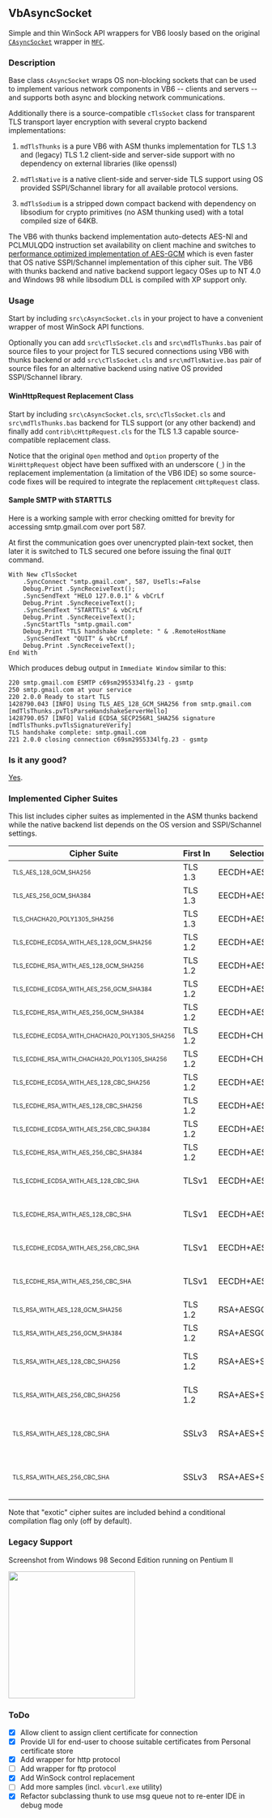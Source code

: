 ## VbAsyncSocket

Simple and thin WinSock API wrappers for VB6 loosly based on the original [`CAsyncSocket`](https://docs.microsoft.com/en-us/cpp/mfc/reference/casyncsocket-class?view=vs-2017) wrapper in [`MFC`](https://docs.microsoft.com/en-us/cpp/mfc/mfc-and-atl?view=vs-2017).

### Description

Base class `cAsyncSocket` wraps OS non-blocking sockets that can be used to implement various network components in VB6 -- clients and servers -- and supports both async and blocking network communications.

Additionally there is a source-compatible `cTlsSocket` class for transparent TLS transport layer encryption with several crypto backend implementations:

1. `mdTlsThunks` is a pure VB6 with ASM thunks implementation for TLS 1.3 and (legacy) TLS 1.2 client-side and server-side support with no dependency on external libraries (like openssl)

2. `mdTlsNative` is a native client-side and server-side TLS support using OS provided SSPI/Schannel library for all available protocol versions.

3. `mdTlsSodium` is a stripped down compact backend with dependency on libsodium for crypto primitives (no ASM thunking used) with a total compiled size of 64KB.

The VB6 with thunks backend implementation auto-detects AES-NI and PCLMULQDQ instruction set availability on client machine and switches to [performance optimized implementation of AES](https://github.com/wqweto/VbAsyncSocket/blob/4b7f4d8bc650688e2b6ad5460c997ed1df26d2e0/lib/thunks/sshaes.c#L100-L240)[-GCM](https://github.com/wqweto/VbAsyncSocket/blob/4b7f4d8bc650688e2b6ad5460c997ed1df26d2e0/lib/thunks/gf128.c#L116-L165) which is even faster that OS native SSPI/Schannel implementation of this cipher suit. The VB6 with thunks backend and native backend support legacy OSes up to NT 4.0 and Windows 98 while libsodium DLL is compiled with XP support only.

### Usage

Start by including `src\cAsyncSocket.cls` in your project to have a convenient wrapper of most WinSock API functions.

Optionally you can add `src\cTlsSocket.cls` and `src\mdTlsThunks.bas` pair of source files to your project for TLS secured connections using VB6 with thunks backend or add `src\cTlsSocket.cls` and `src\mdTlsNative.bas` pair of source files for an alternative backend using native OS provided SSPI/Schannel library.

#### WinHttpRequest Replacement Class

Start by including `src\cAsyncSocket.cls`, `src\cTlsSocket.cls` and `src\mdTlsThunks.bas` backend for TLS support (or any other backend) and finally add `contrib\cHttpRequest.cls` for the TLS 1.3 capable source-compatible replacement class.

Notice that the original `Open` method and `Option` property of the `WinHttpRequest` object have been suffixed with an underscore (`_`) in the replacement implementation (a limitation of the VB6 IDE) so some source-code fixes will be required to integrate the replacement `cHttpRequest` class.

#### Sample SMTP with STARTTLS

Here is a working sample with error checking omitted for brevity for accessing smtp.gmail.com over port 587.

At first the communication goes over unencrypted plain-text socket, then later it is switched to TLS secured one before issuing the final `QUIT` command.

    With New cTlsSocket
        .SyncConnect "smtp.gmail.com", 587, UseTls:=False
        Debug.Print .SyncReceiveText();
        .SyncSendText "HELO 127.0.0.1" & vbCrLf
        Debug.Print .SyncReceiveText();
        .SyncSendText "STARTTLS" & vbCrLf
        Debug.Print .SyncReceiveText();
        .SyncStartTls "smtp.gmail.com"
        Debug.Print "TLS handshake complete: " & .RemoteHostName
        .SyncSendText "QUIT" & vbCrLf
        Debug.Print .SyncReceiveText();
    End With

Which produces debug output in `Immediate Window` similar to this:
    
    220 smtp.gmail.com ESMTP c69sm2955334lfg.23 - gsmtp
    250 smtp.gmail.com at your service
    220 2.0.0 Ready to start TLS
    1428790.043 [INFO] Using TLS_AES_128_GCM_SHA256 from smtp.gmail.com [mdTlsThunks.pvTlsParseHandshakeServerHello]
    1428790.057 [INFO] Valid ECDSA_SECP256R1_SHA256 signature [mdTlsThunks.pvTlsSignatureVerify]
    TLS handshake complete: smtp.gmail.com
    221 2.0.0 closing connection c69sm2955334lfg.23 - gsmtp

### Is it any good?

[Yes](https://news.ycombinator.com/item?id=3067434).

### Implemented Cipher Suites

This list includes cipher suites as implemented in the ASM thunks backend while the native backend list depends on the OS version and SSPI/Schannel settings.

Cipher Suite | First&nbsp;In | Selection String | Notes
--|--|--|--
<sub><sup>TLS_AES_128_GCM_SHA256                          </sup></sub>|TLS 1.3|EECDH+AESGCM|AEAD
<sub><sup>TLS_AES_256_GCM_SHA384                          </sup></sub>|TLS 1.3|EECDH+AESGCM|AEAD
<sub><sup>TLS_CHACHA20_POLY1305_SHA256                    </sup></sub>|TLS 1.3|EECDH+AESGCM|AEAD
<sub><sup>TLS_ECDHE_ECDSA_WITH_AES_128_GCM_SHA256         </sup></sub>|TLS 1.2|EECDH+AESGCM|AEAD
<sub><sup>TLS_ECDHE_RSA_WITH_AES_128_GCM_SHA256           </sup></sub>|TLS 1.2|EECDH+AESGCM|AEAD
<sub><sup>TLS_ECDHE_ECDSA_WITH_AES_256_GCM_SHA384         </sup></sub>|TLS 1.2|EECDH+AESGCM|AEAD
<sub><sup>TLS_ECDHE_RSA_WITH_AES_256_GCM_SHA384           </sup></sub>|TLS 1.2|EECDH+AESGCM|AEAD
<sub><sup>TLS_ECDHE_ECDSA_WITH_CHACHA20_POLY1305_SHA256   </sup></sub>|TLS 1.2|EECDH+CHACHA20|AEAD
<sub><sup>TLS_ECDHE_RSA_WITH_CHACHA20_POLY1305_SHA256     </sup></sub>|TLS 1.2|EECDH+CHACHA20|AEAD
<sub><sup>TLS_ECDHE_ECDSA_WITH_AES_128_CBC_SHA256         </sup></sub>|TLS 1.2|EECDH+AES+SHA256|Weak, Exotic
<sub><sup>TLS_ECDHE_RSA_WITH_AES_128_CBC_SHA256           </sup></sub>|TLS 1.2|EECDH+AES+SHA256|Weak, Exotic
<sub><sup>TLS_ECDHE_ECDSA_WITH_AES_256_CBC_SHA384         </sup></sub>|TLS 1.2|EECDH+AES+SHA384|Weak, Exotic
<sub><sup>TLS_ECDHE_RSA_WITH_AES_256_CBC_SHA384           </sup></sub>|TLS 1.2|EECDH+AES+SHA384|Weak, Exotic
<sub><sup>TLS_ECDHE_ECDSA_WITH_AES_128_CBC_SHA            </sup></sub>|TLSv1|EECDH+AES+SHA1|Weak, HMAC-SHA1
<sub><sup>TLS_ECDHE_RSA_WITH_AES_128_CBC_SHA              </sup></sub>|TLSv1|EECDH+AES+SHA1|Weak, HMAC-SHA1
<sub><sup>TLS_ECDHE_ECDSA_WITH_AES_256_CBC_SHA            </sup></sub>|TLSv1|EECDH+AES+SHA1|Weak, HMAC-SHA1
<sub><sup>TLS_ECDHE_RSA_WITH_AES_256_CBC_SHA              </sup></sub>|TLSv1|EECDH+AES+SHA1|Weak, HMAC-SHA1
<sub><sup>TLS_RSA_WITH_AES_128_GCM_SHA256                 </sup></sub>|TLS 1.2|RSA+AESGCM|Weak, No FS
<sub><sup>TLS_RSA_WITH_AES_256_GCM_SHA384                 </sup></sub>|TLS 1.2|RSA+AESGCM|Weak, No FS
<sub><sup>TLS_RSA_WITH_AES_128_CBC_SHA256                 </sup></sub>|TLS 1.2|RSA+AES+SHA256|Weak, No FS, Exotic
<sub><sup>TLS_RSA_WITH_AES_256_CBC_SHA256                 </sup></sub>|TLS 1.2|RSA+AES+SHA256|Weak, No FS, Exotic
<sub><sup>TLS_RSA_WITH_AES_128_CBC_SHA                    </sup></sub>|SSLv3|RSA+AES+SHA1|Weak, No FS, HMAC-SHA1
<sub><sup>TLS_RSA_WITH_AES_256_CBC_SHA                    </sup></sub>|SSLv3|RSA+AES+SHA1|Weak, No FS, HMAC-SHA1

Note that "exotic" cipher suites are included behind a conditional compilation flag only (off by default).

### Legacy Support

Screenshot from Windows 98 Second Edition running on Pentium II

[<img src="https://dl.unicontsoft.com/upload/pix/ss_vbasyncsocket_win9x.png" width="250"/>](https://dl.unicontsoft.com/upload/pix/ss_vbasyncsocket_win9x.png)

### ToDo

 - [x] Allow client to assign client certificate for connection
 - [x] Provide UI for end-user to choose suitable certificates from Personal certificate store
 - [x] Add wrapper for http protocol
 - [ ] Add wrapper for ftp protocol
 - [x] Add WinSock control replacement
 - [ ] Add more samples (incl. `vbcurl.exe` utility)
 - [x] Refactor subclassing thunk to use msg queue not to re-enter IDE in debug mode
